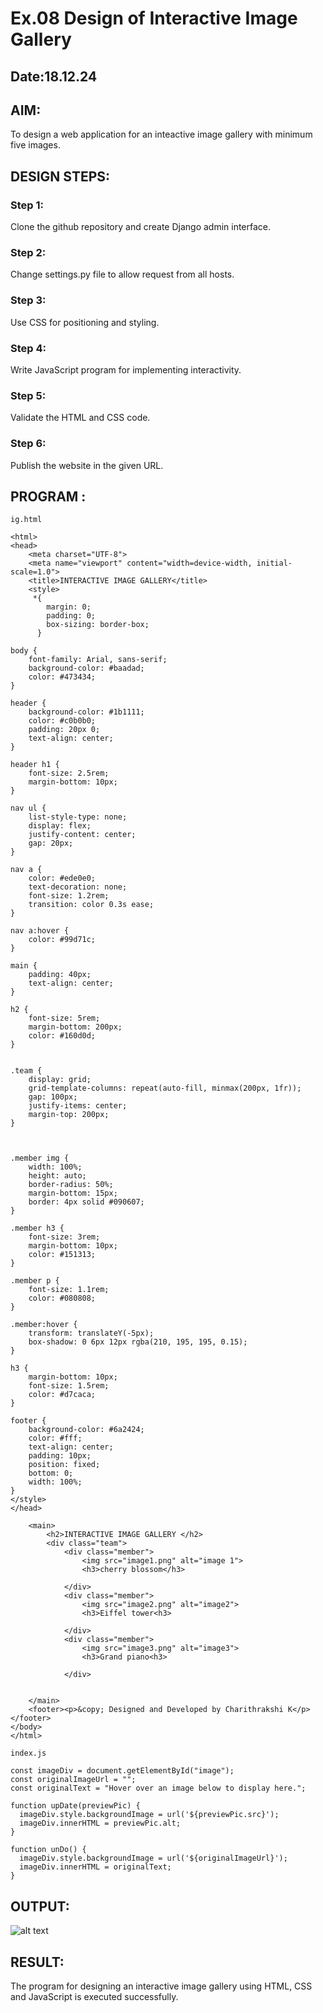 # Ex.08 Design of Interactive Image Gallery
## Date:18.12.24

## AIM:
To design a web application for an inteactive image gallery with minimum five images.

## DESIGN STEPS:

### Step 1:
Clone the github repository and create Django admin interface.

### Step 2:
Change settings.py file to allow request from all hosts.

### Step 3:
Use CSS for positioning and styling.

### Step 4:
Write JavaScript program for implementing interactivity.

### Step 5:
Validate the HTML and CSS code.

### Step 6:
Publish the website in the given URL.

## PROGRAM :

```
ig.html

<html>
<head>
    <meta charset="UTF-8">
    <meta name="viewport" content="width=device-width, initial-scale=1.0">
    <title>INTERACTIVE IMAGE GALLERY</title>
    <style>
     *{
        margin: 0;
        padding: 0;
        box-sizing: border-box;
      }

body {
    font-family: Arial, sans-serif;
    background-color: #baadad;
    color: #473434;
}

header {
    background-color: #1b1111;
    color: #c0b0b0;
    padding: 20px 0;
    text-align: center;
}

header h1 {
    font-size: 2.5rem;
    margin-bottom: 10px;
}

nav ul {
    list-style-type: none;
    display: flex;
    justify-content: center;
    gap: 20px;
}

nav a {
    color: #ede0e0;
    text-decoration: none;
    font-size: 1.2rem;
    transition: color 0.3s ease;
}

nav a:hover {
    color: #99d71c; 
}

main {
    padding: 40px;
    text-align: center;
}

h2 {
    font-size: 5rem;
    margin-bottom: 200px;
    color: #160d0d;
}


.team {
    display: grid;
    grid-template-columns: repeat(auto-fill, minmax(200px, 1fr));
    gap: 100px;
    justify-items: center;
    margin-top: 200px;
}



.member img {
    width: 100%;
    height: auto;
    border-radius: 50%;
    margin-bottom: 15px;
    border: 4px solid #090607; 
}

.member h3 {
    font-size: 3rem;
    margin-bottom: 10px;
    color: #151313;
}

.member p {
    font-size: 1.1rem;
    color: #080808;
}

.member:hover {
    transform: translateY(-5px);
    box-shadow: 0 6px 12px rgba(210, 195, 195, 0.15);
}

h3 {
    margin-bottom: 10px;
    font-size: 1.5rem;
    color: #d7caca;
}

footer {
    background-color: #6a2424;
    color: #fff;
    text-align: center;
    padding: 10px;
    position: fixed;
    bottom: 0;
    width: 100%;
}
</style>
</head>

    <main>
        <h2>INTERACTIVE IMAGE GALLERY </h2>
        <div class="team">
            <div class="member">
                <img src="image1.png" alt="image 1">
                <h3>cherry blossom</h3>
                
            </div>
            <div class="member">
                <img src="image2.png" alt="image2">
                <h3>Eiffel tower<h3>
                
            </div>
            <div class="member">
                <img src="image3.png" alt="image3">
                <h3>Grand piano<h3>
                
            </div>
            
        
    </main>
    <footer><p>&copy; Designed and Developed by Charithrakshi K</p></footer>
</body>
</html>

index.js

const imageDiv = document.getElementById("image");
const originalImageUrl = "";
const originalText = "Hover over an image below to display here.";

function upDate(previewPic) {
  imageDiv.style.backgroundImage = url('${previewPic.src}');
  imageDiv.innerHTML = previewPic.alt;
}

function unDo() {
  imageDiv.style.backgroundImage = url('${originalImageUrl}');
  imageDiv.innerHTML = originalText;
}

```

## OUTPUT:

![alt text]({857DAE47-9159-4446-A0A4-4C21B401EA61}.png)

## RESULT:
The program for designing an interactive image gallery using HTML, CSS and JavaScript is executed successfully.
